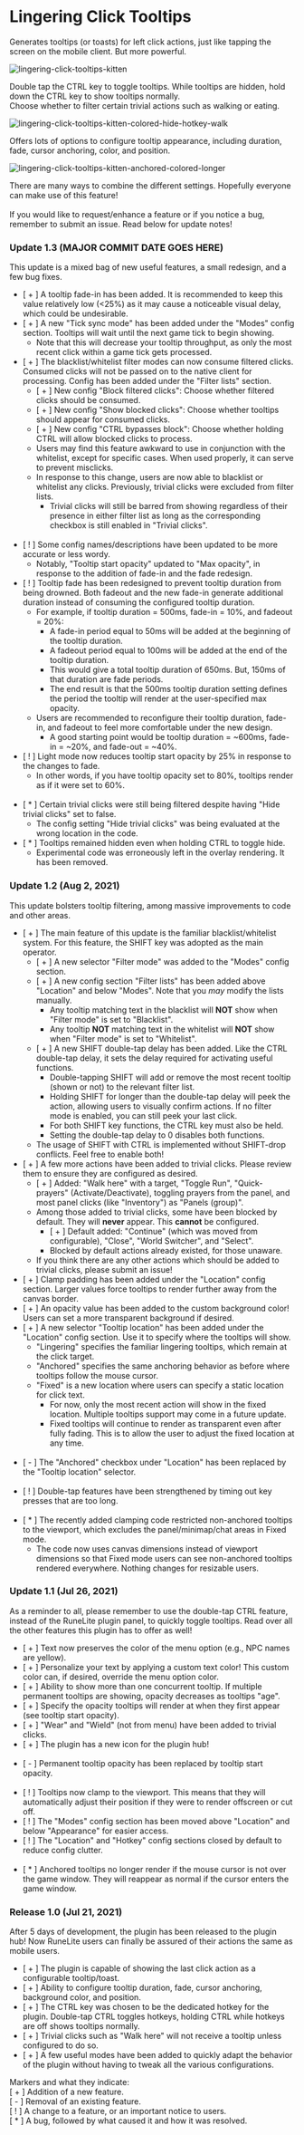 # Lingering Click Tooltips

Generates tooltips (or toasts) for left click actions, just like tapping the screen on the mobile client. But more powerful.

![lingering-click-tooltips-kitten](https://user-images.githubusercontent.com/29218387/126550301-9b674927-d215-40b0-8264-24c917435304.gif)

Double tap the CTRL key to toggle tooltips. While tooltips are hidden, hold down the CTRL key to show tooltips normally. <br>
Choose whether to filter certain trivial actions such as walking or eating.

![lingering-click-tooltips-kitten-colored-hide-hotkey-walk](https://user-images.githubusercontent.com/29218387/126551486-60e6178b-731f-4f83-b4d1-535949d94001.gif)

Offers lots of options to configure tooltip appearance, including duration, fade, cursor anchoring, color, and position.

![lingering-click-tooltips-kitten-anchored-colored-longer](https://user-images.githubusercontent.com/29218387/126550321-8baad828-8e27-4c09-8065-27f7cf837931.gif)

There are many ways to combine the different settings. Hopefully everyone can make use of this feature!<br><br>
If you would like to request/enhance a feature or if you notice a bug, remember to submit an issue. Read below for update notes!<br>

### Update 1.3 (MAJOR COMMIT DATE GOES HERE)
This update is a mixed bag of new useful features, a small redesign, and a few bug fixes.
* [ + ] A tooltip fade-in has been added. It is recommended to keep this value relatively low (<25%) as it may cause a noticeable visual delay, which could be undesirable.
* [ + ] A new "Tick sync mode" has been added under the "Modes" config section. Tooltips will wait until the next game tick to begin showing.
  * Note that this will decrease your tooltip throughput, as only the most recent click within a game tick gets processed.
* [ + ] The blacklist/whitelist filter modes can now consume filtered clicks. Consumed clicks will not be passed on to the native client for processing. Config has been added under the "Filter lists" section.
  * [ + ] New config "Block filtered clicks": Choose whether filtered clicks should be consumed.
  * [ + ] New config "Show blocked clicks": Choose whether tooltips should appear for consumed clicks.
  * [ + ] New config "CTRL bypasses block": Choose whether holding CTRL will allow blocked clicks to process.
  * Users may find this feature awkward to use in conjunction with the whitelist, except for specific cases. When used properly, it can serve to prevent misclicks.
  * In response to this change, users are now able to blacklist or whitelist any clicks. Previously, trivial clicks were excluded from filter lists.
    * Trivial clicks will still be barred from showing regardless of their presence in either filter list as long as the corresponding checkbox is still enabled in "Trivial clicks".
<br><br>
* [ ! ] Some config names/descriptions have been updated to be more accurate or less wordy.
  * Notably, "Tooltip start opacity" updated to "Max opacity", in response to the addition of fade-in and the fade redesign.
* [ ! ] Tooltip fade has been redesigned to prevent tooltip duration from being drowned. Both fadeout and the new fade-in generate additional duration instead of consuming the configured tooltip duration.
  * For example, if tooltip duration = 500ms, fade-in = 10%, and fadeout = 20%:
    * A fade-in period equal to 50ms will be added at the beginning of the tooltip duration.
    * A fadeout period equal to 100ms will be added at the end of the tooltip duration.
    * This would give a total tooltip duration of 650ms. But, 150ms of that duration are fade periods.
    * The end result is that the 500ms tooltip duration setting defines the period the tooltip will render at the user-specified max opacity.
  * Users are recommended to reconfigure their tooltip duration, fade-in, and fadeout to feel more comfortable under the new design.
    * A good starting point would be tooltip duration = ~600ms, fade-in = ~20%, and fade-out = ~40%.
* [ ! ] Light mode now reduces tooltip start opacity by 25% in response to the changes to fade.
  * In other words, if you have tooltip opacity set to 80%, tooltips render as if it were set to 60%.
<br><br>
* [ * ] Certain trivial clicks were still being filtered despite having "Hide trivial clicks" set to false.
  * The config setting "Hide trivial clicks" was being evaluated at the wrong location in the code.
* [ * ] Tooltips remained hidden even when holding CTRL to toggle hide.
  * Experimental code was erroneously left in the overlay rendering. It has been removed.


### Update 1.2 (Aug 2, 2021)
This update bolsters tooltip filtering, among massive improvements to code and other areas.
* [ + ] The main feature of this update is the familiar blacklist/whitelist system. For this feature, the SHIFT key was adopted as the main operator.
  * [ + ] A new selector "Filter mode" was added to the "Modes" config section.
  * [ + ] A new config section "Filter lists" has been added above "Location" and below "Modes". Note that you _may_ modify the lists manually.
    * Any tooltip matching text in the blacklist will **NOT** show when "Filter mode" is set to "Blacklist".
    * Any tooltip **NOT** matching text in the whitelist will **NOT** show when "Filter mode" is set to "Whitelist".
  * [ + ] A new SHIFT double-tap delay has been added. Like the CTRL double-tap delay, it sets the delay required for activating useful functions.
    * Double-tapping SHIFT will add or remove the most recent tooltip (shown or not) to the relevant filter list.
    * Holding SHIFT for longer than the double-tap delay will peek the action, allowing users to visually confirm actions. If no filter mode is enabled, you can still peek your last click.
    * For both SHIFT key functions, the CTRL key must also be held.
    * Setting the double-tap delay to 0 disables both functions.
  * The usage of SHIFT with CTRL is implemented without SHIFT-drop conflicts. Feel free to enable both!
* [ + ] A few more actions have been added to trivial clicks. Please review them to ensure they are configured as desired.
  * [ + ] Added: "Walk here" with a target, "Toggle Run", "Quick-prayers" (Activate/Deactivate), toggling prayers from the panel, and most panel clicks (like "Inventory") as "Panels (group)".
  * Among those added to trivial clicks, some have been blocked by default. They will **never** appear. This **cannot** be configured.
    * [ + ] Default added: "Continue" (which was moved from configurable), "Close", "World Switcher", and "Select".
    * Blocked by default actions already existed, for those unaware.
  * If you think there are any other actions which should be added to trivial clicks, please submit an issue!
* [ + ] Clamp padding has been added under the "Location" config section. Larger values force tooltips to render further away from the canvas border.
* [ + ] An opacity value has been added to the custom background color! Users can set a more transparent background if desired.
* [ + ] A new selector "Tooltip location" has been added under the "Location" config section. Use it to specify where the tooltips will show.
  * "Lingering" specifies the familiar lingering tooltips, which remain at the click target.
  * "Anchored" specifies the same anchoring behavior as before where tooltips follow the mouse cursor.
  * "Fixed" is a new location where users can specify a static location for click text.
    * For now, only the most recent action will show in the fixed location. Multiple tooltips support may come in a future update.
    * Fixed tooltips will continue to render as transparent even after fully fading. This is to allow the user to adjust the fixed location at any time.
<br><br>
* [ - ] The "Anchored" checkbox under "Location" has been replaced by the "Tooltip location" selector.
<br><br>
* [ ! ] Double-tap features have been strengthened by timing out key presses that are too long.
<br><br>
* [ * ] The recently added clamping code restricted non-anchored tooltips to the viewport, which excludes the panel/minimap/chat areas in Fixed mode.
  * The code now uses canvas dimensions instead of viewport dimensions so that Fixed mode users can see non-anchored tooltips rendered everywhere. Nothing changes for resizable users.

### Update 1.1 (Jul 26, 2021)
As a reminder to all, please remember to use the double-tap CTRL feature, instead of the RuneLite plugin panel, to quickly toggle tooltips. Read over all the other features this plugin has to offer as well!
* [ + ] Text now preserves the color of the menu option (e.g., NPC names are yellow).
* [ + ] Personalize your text by applying a custom text color! This custom color can, if desired, override the menu option color.
* [ + ] Ability to show more than one concurrent tooltip. If multiple permanent tooltips are showing, opacity decreases as tooltips "age".
* [ + ] Specify the opacity tooltips will render at when they first appear (see tooltip start opacity).
* [ + ] "Wear" and "Wield" (not from menu) have been added to trivial clicks.
* [ + ] The plugin has a new icon for the plugin hub!
<br><br>
* [ - ] Permanent tooltip opacity has been replaced by tooltip start opacity.
<br><br>
* [ ! ] Tooltips now clamp to the viewport. This means that they will automatically adjust their position if they were to render offscreen or cut off.
* [ ! ] The "Modes" config section has been moved above "Location" and below "Appearance" for easier access.
* [ ! ] The "Location" and "Hotkey" config sections closed by default to reduce config clutter.
<br><br>
* [ * ] Anchored tooltips no longer render if the mouse cursor is not over the game window. They will reappear as normal if the cursor enters the game window.

### Release 1.0 (Jul 21, 2021)
After 5 days of development, the plugin has been released to the plugin hub! Now RuneLite users can finally be assured of their actions the same as mobile users.
* [ + ] The plugin is capable of showing the last click action as a configurable tooltip/toast.
* [ + ] Ability to configure tooltip duration, fade, cursor anchoring, background color, and position.
* [ + ] The CTRL key was chosen to be the dedicated hotkey for the plugin. Double-tap CTRL toggles hotkeys, holding CTRL while hotkeys are off shows tooltips normally.
* [ + ] Trivial clicks such as "Walk here" will not receive a tooltip unless configured to do so.
* [ + ] A few useful modes have been added to quickly adapt the behavior of the plugin without having to tweak all the various configurations.

Markers and what they indicate:<br>
[ + ] Addition of a new feature.<br>
[ - ] Removal of an existing feature.<br>
[ ! ] A change to a feature, or an important notice to users.<br>
[ * ] A bug, followed by what caused it and how it was resolved.<br>
